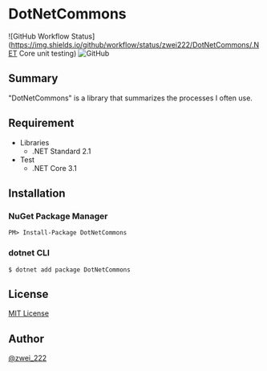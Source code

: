 # DotNetCommons
![GitHub Workflow Status](https://img.shields.io/github/workflow/status/zwei222/DotNetCommons/.NET Core unit testing) ![GitHub](https://img.shields.io/github/license/zwei222/DotNetCommons)

## Summary

"DotNetCommons" is a library that summarizes the processes I often use.

## Requirement

- Libraries
	- .NET Standard 2.1
- Test
	- .NET Core 3.1

## Installation

### NuGet Package Manager

```
PM> Install-Package DotNetCommons
```

### dotnet CLI

```
$ dotnet add package DotNetCommons
```

## License

[MIT License](./LICENSE)

## Author

[@zwei_222]()